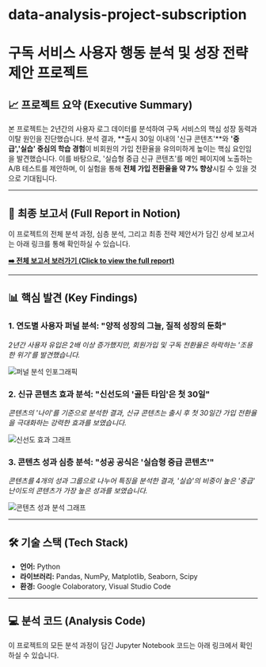 # data-analysis-project-subscription
# 구독 서비스 사용자 행동 분석 및 성장 전략 제안 프로젝트

## 📈 프로젝트 요약 (Executive Summary)

본 프로젝트는 2년간의 사용자 로그 데이터를 분석하여 구독 서비스의 핵심 성장 동력과 이탈 원인을 진단했습니다. 분석 결과, **출시 30일 이내의 '신규 콘텐츠'**와 **'중급','실습' 중심의 학습 경험**이 비회원의 가입 전환율을 유의미하게 높이는 핵심 요인임을 발견했습니다. 이를 바탕으로, '실습형 중급 신규 콘텐츠'를 메인 페이지에 노출하는 A/B 테스트를 제안하며, 이 실험을 통해 **전체 가입 전환율을 약 7% 향상**시킬 수 있을 것으로 기대됩니다.

---

## 🚀 최종 보고서 (Full Report in Notion)

이 프로젝트의 전체 분석 과정, 심층 분석, 그리고 최종 전략 제안서가 담긴 상세 보고서는 아래 링크를 통해 확인하실 수 있습니다.

**[➡️ 전체 보고서 보러가기 (Click to view the full report)]((https://www.notion.so/DA8-1-23c729d307c580e79f91ca5b32db52e0))**

---

## 📊 핵심 발견 (Key Findings)

### 1. 연도별 사용자 퍼널 분석: "양적 성장의 그늘, 질적 성장의 둔화"
*2년간 사용자 유입은 2배 이상 증가했지만, 회원가입 및 구독 전환율은 하락하는 '조용한 위기'를 발견했습니다.*

![퍼널 분석 인포그래픽](퍼널그래프_이미지파일_경로.png)

### 2. 신규 콘텐츠 효과 분석: "신선도의 '골든 타임'은 첫 30일"
*콘텐츠의 '나이'를 기준으로 분석한 결과, 신규 콘텐츠는 출시 후 첫 30일간 가입 전환율을 극대화하는 강력한 효과를 보였습니다.*

![신선도 효과 그래프](신선도그래프_이미지파일_경로를_넣어주세요.png)

### 3. 콘텐츠 성과 심층 분석: "성공 공식은 '실습형 중급 콘텐츠'"
*콘텐츠를 4개의 성과 그룹으로 나누어 특징을 분석한 결과, '실습'의 비중이 높은 '중급' 난이도의 콘텐츠가 가장 높은 성과를 보였습니다.*

![콘텐츠 성과 분석 그래프](성과분석그래프_이미지파일_경로를_넣어주세요.png)

---

## 🛠️ 기술 스택 (Tech Stack)

*   **언어:** Python
*   **라이브러리:** Pandas, NumPy, Matplotlib, Seaborn, Scipy
*   **환경:** Google Colaboratory, Visual Studio Code

---

## 💻 분석 코드 (Analysis Code)

이 프로젝트의 모든 분석 과정이 담긴 Jupyter Notebook 코드는 아래 링크에서 확인하실 수 있습니다.
